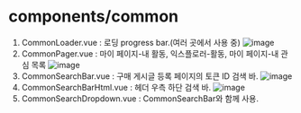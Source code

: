 # components/common

1. CommonLoader.vue : 로딩 progress bar.(여러 곳에서 사용 중)
   ![image](https://user-images.githubusercontent.com/78536273/118073603-2553d380-b3e7-11eb-9610-91d076b01663.png)
2. CommonPager.vue : 마이 페이지-내 활동, 익스플로러-활동, 마이 페이지-내 관심 목록
   ![image](https://user-images.githubusercontent.com/78536273/118073808-8f6c7880-b3e7-11eb-8f1f-4410ce0b25f8.png)
3. CommonSearchBar.vue : 구매 게시글 등록 페이지의 토큰 ID 검색 바.
   ![image](https://user-images.githubusercontent.com/78536273/118074078-35b87e00-b3e8-11eb-9ac0-303393b6f3c6.png)
4. CommonSearchBarHtml.vue : 헤더 우측 하단 검색 바.
   ![image](https://user-images.githubusercontent.com/78536273/118073855-b32fbe80-b3e7-11eb-98d1-94ef472d73c6.png)
5. CommonSearchDropdown.vue : CommonSearchBar와 함께 사용.